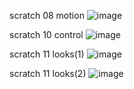 scratch 08 motion
![image](https://github.com/user-attachments/assets/d6552b12-3eb8-43ee-8f53-9a71aee562c2)

scratch 10 control
![image](https://github.com/user-attachments/assets/1ecda8e5-cdef-41e7-a563-d75e29eb4369)

scratch 11 looks(1)
![image](https://github.com/user-attachments/assets/759174b0-f88a-4295-b2c0-a2d8ff356bde)

scratch 11 looks(2)
![image](https://github.com/user-attachments/assets/456c0b95-0ca1-47c5-bd7b-523bad026a93)
